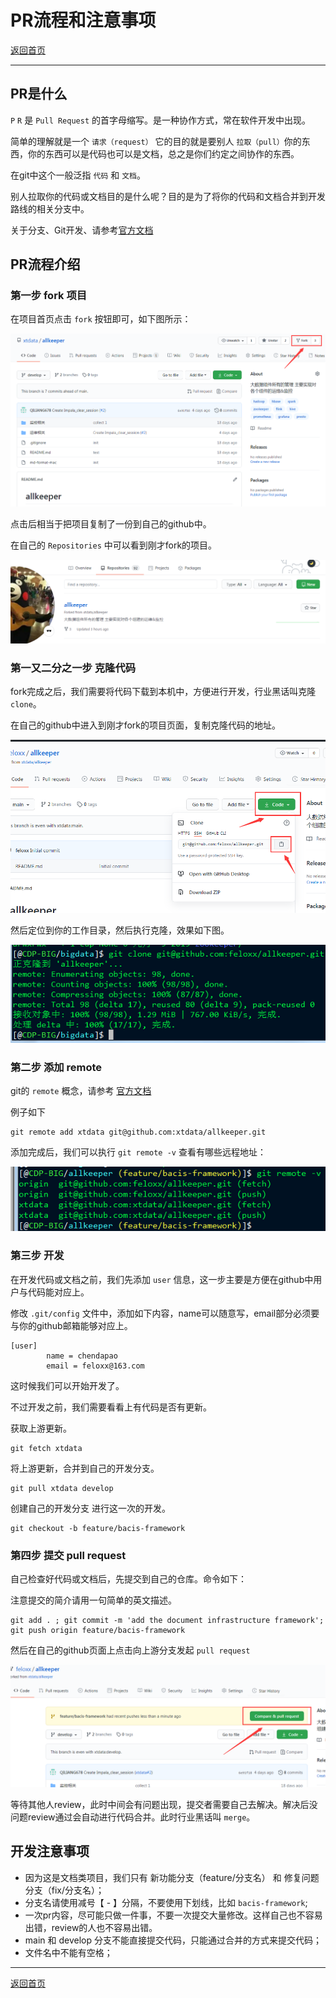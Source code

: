 # PR流程和注意事项

[返回首页](../README.md)

---

## PR是什么

`P` `R` 是 `Pull Request` 的首字母缩写。是一种协作方式，常在软件开发中出现。

简单的理解就是一个 `请求（request）` 它的目的就是要别人 `拉取（pull）`你的东西，你的东西可以是代码也可以是文档，总之是你们约定之间协作的东西。

在git中这个一般泛指 `代码` 和 `文档`。

别人拉取你的代码或文档目的是什么呢？目的是为了将你的代码和文档合并到开发路线的相关分支中。

关于分支、Git开发、请参考[官方文档](https://docs.github.com/cn/free-pro-team@latest/github/getting-started-with-github/quickstart)

## PR流程介绍

### 第一步 fork 项目

在项目首页点击 `fork` 按钮即可，如下图所示：

![](_v_images/20201219180435860_29270.png)

点击后相当于把项目复制了一份到自己的github中。

在自己的 `Repositories` 中可以看到刚才fork的项目。

![](_v_images/20201219180615256_13809.png)

### 第一又二分之一步 克隆代码

fork完成之后，我们需要将代码下载到本机中，方便进行开发，行业黑话叫克隆 `clone`。

在自己的github中进入到刚才fork的项目页面，复制克隆代码的地址。

![](_v_images/20201219180951220_19611.png)

然后定位到你的工作目录，然后执行克隆，效果如下图。

![](_v_images/20201219180839382_24411.png)

### 第二步 添加 remote

git的 `remote` 概念，请参考 [官方文档](https://docs.github.com/cn/free-pro-team@latest/github/using-git/adding-a-remote)

例子如下

```
git remote add xtdata git@github.com:xtdata/allkeeper.git
```

添加完成后，我们可以执行 `git remote -v` 查看有哪些远程地址：

![](_v_images/20201219182229579_13782.png)

### 第三步 开发

在开发代码或文档之前，我们先添加 `user` 信息，这一步主要是方便在github中用户与代码能对应上。

修改 `.git/config` 文件中，添加如下内容，name可以随意写，email部分必须要与你的github邮箱能够对应上。

```
[user]
        name = chendapao
        email = feloxx@163.com
```

这时候我们可以开始开发了。

不过开发之前，我们需要看看上有代码是否有更新。

获取上游更新。

```
git fetch xtdata
```

将上游更新，合并到自己的开发分支。

```
git pull xtdata develop
```

创建自己的开发分支 进行这一次的开发。

```
git checkout -b feature/bacis-framework
```

### 第四步 提交 pull request

自己检查好代码或文档后，先提交到自己的仓库。命令如下：

注意提交的简介请用一句简单的英文描述。

```
git add . ; git commit -m 'add the document infrastructure framework'; git push origin feature/bacis-framework
```

然后在自己的github页面上点击向上游分支发起 `pull request`

![](_v_images/20201219185334620_24040.png)

等待其他人review，此时中间会有问题出现，提交者需要自己去解决。解决后没问题review通过会自动进行代码合并。此时行业黑话叫 `merge`。

## 开发注意事项

- 因为这是文档类项目，我们只有 新功能分支（feature/分支名） 和 修复问题分支（fix/分支名）；
- 分支名请使用减号【 - 】分隔，不要使用下划线，比如 `bacis-framework`;
- 一次pr内容，尽可能只做一件事，不要一次提交大量修改。这样自己也不容易出错，review的人也不容易出错。
- main 和 develop 分支不能直接提交代码，只能通过合并的方式来提交代码；
- 文件名中不能有空格；

---

[返回首页](../README.md)